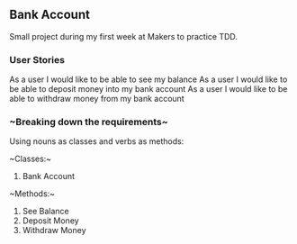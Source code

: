 ## Bank Account

Small project during my first week at Makers to practice TDD.

### **User Stories**
As a user I would like to be able to see my balance
As a user I would like to be able to deposit money into my bank account
As a user I would like to be able to withdraw money from my bank account

### ~Breaking down the requirements~

Using nouns as classes and verbs as methods:

~Classes:~
1. Bank Account

~Methods:~
1. See Balance
2. Deposit Money
3. Withdraw Money
